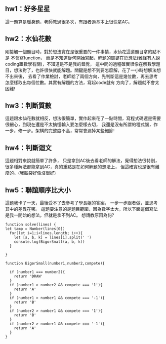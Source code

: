 ## hw1：好多星星
這一題算是暖身題，老師教過很多次，有跟者過基本上很快拿AC。

## hw2：水仙花數
剛接觸一個題目時，對於想法實在是很重要的一件事情，水仙花這道題目拿的點不是 不會寫function，
而是不知道從何開始寫起，解題的關鍵在於想法(難怪有人說coding跟數學有關)，不知道是不是我的錯覺，
這中間的過程確實很像在解數學題目，想法對了，也許很快就能解題。關鍵是想不到要怎麼解，花了一小時想解法想不出來後，
去看了作業檢討，老師給了兩個方向，先判斷這是幾位數，再去思考怎麼樣取出每個位數。其實有解題的方法，寫起code就有
方向了，解題就不會太困難!

## hw3：判斷質數
這題跟水仙花數就相反，想法很簡單，實作起來花了一點時間，寫程式碼還是需要很細心，到現在還是不太搞懂輸入要怎麼樣去切，
我還是沒有所謂的程式腦，作一步，修一步。架構的完整度不高，常常會漏掉某些細節!

## hw4：判斷迴文
這題相對來說就簡單了許多， 只是拿到AC後去看老師的解法，覺得想法很特別，很多種解法都能拿到AC，真的重點是在如何解題的想法上，
但這確實也是很有難度的。(我腦袋好像沒很好)

## hw5：聯誼順序比大小
這題我卡了一天，最後受不了去參考了學長姐的答案， 一步一步跟者做，並思考其中的差異在哪。
這題要注意的是題目範圍，因為數字太大，所以下面這個寫法是我一開始的想法，但就是拿不到AC。 想請教原因為何?
```
function solve(lines) {
let tamp = Number(lines[0])
  for(let i=1;i<lines.length; i++){
    let [a, b, k] = lines[i].split(' ')
    console.log(BigorSmall(a, b, k))
  }

}

function BigorSmall(number1,number2,compete){

  if (number1 === number2){
    return 'DRAW'
  }
  if (number1 > number2 && compete === '1'){
    return 'A'
  }
  if (number1 > number1 && compete === '-1'){
    return 'B'
  }
  if (number2 > number1 && compete === '1'){
    return 'B'
  }
  if (number2 > number1 && compete === '-1'){
    return 'A'
  }
} 
